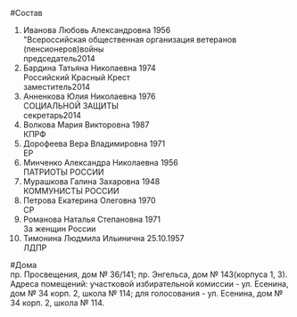 #Состав  
1. Иванова Любовь Александровна 1956  
    "Всероссийская общественная организация ветеранов (пенсионеров)войны  
    председатель2014  
2. Бардина Татьяна Николаевна 1974  
    Российский Красный Крест  
    заместитель2014  
3. Анненкова Юлия Николаевна 1976  
    СОЦИАЛЬНОЙ ЗАЩИТЫ  
    секретарь2014  
4. Волкова Мария Викторовна 1987  
    КПРФ  
5. Дорофеева Вера Владимировна 1971  
    ЕР  
6. Минченко Александра Николаевна 1956  
    ПАТРИОТЫ РОССИИ  
7. Мурашкова Галина Захаровна 1948  
    КОММУНИСТЫ РОССИИ  
8. Петрова Екатерина Олеговна 1970  
    СР  
9. Романова Наталья Степановна 1971  
    За женщин России  
10. Тимонина Людмила Ильинична 25.10.1957    
    ЛДПР  

#Дома  
пр. Просвещения, дом № 36/141; пр. Энгельса, дом № 143(корпуса 1, 3). Адреса помещений: участковой избирательной комиссии - ул. Есенина, дом № 34 корп. 2, школа № 114; для голосования - ул. Есенина, дом № 34 корп. 2, школа № 114.  
  
